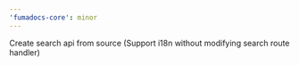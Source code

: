 ```yaml
---
'fumadocs-core': minor
---
```


Create search api from source (Support i18n without modifying search route handler)
